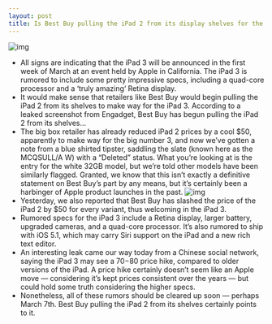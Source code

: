 ```yaml
---
layout: post
title: Is Best Buy pulling the iPad 2 from its display shelves for the iPad 3?
---
```

![img](http://media.idownloadblog.com/wp-content/uploads/2012/02/bby-3.jpg)
* All signs are indicating that the iPad 3 will be announced in the first week of March at an event held by Apple in California. The iPad 3 is rumored to include some pretty impressive specs, including a quad-core processor and a ‘truly amazing‘ Retina display.
* It would make sense that retailers like Best Buy would begin pulling the iPad 2 from its shelves to make way for the iPad 3. According to a leaked screenshot from Engadget, Best Buy has begun pulling the iPad 2 from its shelves…
* The big box retailer has already reduced iPad 2 prices by a cool $50, apparently to make way for the big number 3, and now we’ve gotten a note from a blue shirted tipster, saddling the slate (known here as the MCQSULL/A W) with a “Deleted” status. What you’re looking at is the entry for the white 32GB model, but we’re told other models have been similarly flagged. Granted, we know that this isn’t exactly a definitive statement on Best Buy’s part by any means, but it’s certainly been a harbinger of Apple product launches in the past.
![img](http://media.idownloadblog.com/wp-content/uploads/2012/02/best-buy-pulling-ipad-2-from-display-to-make-way-for-ipad-3.jpeg)
* Yesterday, we also reported that Best Buy has slashed the price of the iPad 2 by $50 for every variant, thus welcoming in the iPad 3.
* Rumored specs for the iPad 3 include a Retina display, larger battery, upgraded cameras, and a quad-core processor. It’s also rumored to ship with iOS 5.1, which may carry Siri support on the iPad and a new rich text editor.
* An interesting leak came our way today from a Chinese social network, saying the iPad 3 may see a $70-$80 price hike, compared to older versions of the iPad. A price hike certainly doesn’t seem like an Apple move — considering it’s kept prices consistent over the years — but could hold some truth considering the higher specs.
* Nonetheless, all of these rumors should be cleared up soon — perhaps March 7th. Best Buy pulling the iPad 2 from its shelves certainly points to it.

